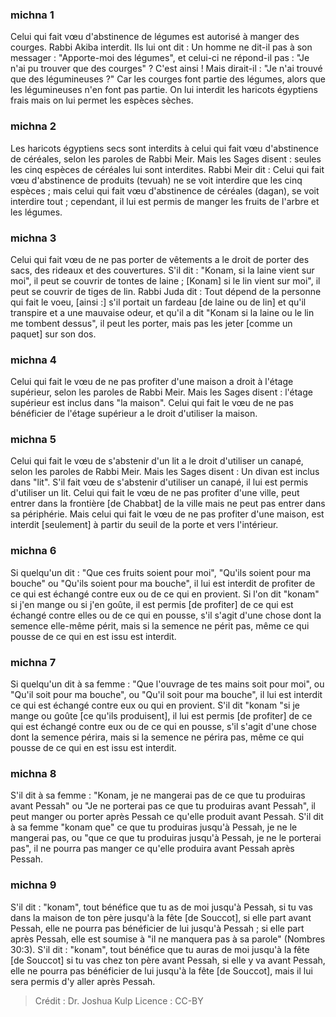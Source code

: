 
### michna 1
Celui qui fait vœu d'abstinence de légumes est autorisé à manger des courges. Rabbi Akiba interdit. Ils lui ont dit : Un homme ne dit-il pas à son messager : "Apporte-moi des légumes", et celui-ci ne répond-il pas : "Je n'ai pu trouver que des courges" ?  C'est ainsi ! Mais dirait-il : "Je n'ai trouvé que des légumineuses ?" Car les courges font partie des légumes, alors que les légumineuses n'en font pas partie. On lui interdit les haricots égyptiens frais mais on lui permet les espèces sèches.

### michna 2
Les haricots égyptiens secs sont interdits à celui qui fait vœu d'abstinence de céréales, selon les paroles de Rabbi Meir. Mais les Sages disent : seules les cinq espèces de céréales lui sont interdites. Rabbi Meir dit : Celui qui fait vœu d'abstinence de produits (tevuah) ne se voit interdire que les cinq espèces ; mais celui qui fait vœu d'abstinence de céréales (dagan), se voit interdire tout ; cependant, il lui est permis de manger les fruits de l'arbre et les légumes.

### michna 3
Celui qui fait vœu de ne pas porter de vêtements a le droit de porter des sacs, des rideaux et des couvertures. S'il dit : "Konam, si la laine vient sur moi", il peut se couvrir de tontes de laine ; [Konam] si le lin vient sur moi", il peut se couvrir de tiges de lin. Rabbi Juda dit : Tout dépend de la personne qui fait le voeu, [ainsi :] s'il portait un fardeau [de laine ou de lin] et qu'il transpire et a une mauvaise odeur, et qu'il a dit "Konam si la laine ou le lin me tombent dessus", il peut les porter, mais pas les jeter [comme un paquet] sur son dos.

### michna 4
Celui qui fait le vœu de ne pas profiter d'une maison a droit à l'étage supérieur, selon les paroles de Rabbi Meir. Mais les Sages disent : l'étage supérieur est inclus dans "la maison". Celui qui fait le vœu de ne pas bénéficier de l'étage supérieur a le droit d'utiliser la maison.

### michna 5
Celui qui fait le vœu de s'abstenir d'un lit a le droit d'utiliser un canapé, selon les paroles de Rabbi Meir. Mais les Sages disent :  Un divan est inclus dans "lit". S'il fait vœu de s'abstenir d'utiliser un canapé, il lui est permis d'utiliser un lit. Celui qui fait le vœu de ne pas profiter d'une ville, peut entrer dans la frontière [de Chabbat] de la ville mais ne peut pas entrer dans sa périphérie. Mais celui qui fait le vœu de ne pas profiter d'une maison, est interdit [seulement] à partir du seuil de la porte et vers l'intérieur.

### michna 6
Si quelqu'un dit : "Que ces fruits soient pour moi", "Qu'ils soient pour ma bouche" ou "Qu'ils soient pour ma bouche", il lui est interdit de profiter de ce qui est échangé contre eux ou de ce qui en provient. Si l'on dit "konam" si j'en mange ou si j'en goûte, il est permis [de profiter] de ce qui est échangé contre elles ou de ce qui en pousse, s'il s'agit d'une chose dont la semence elle-même périt, mais si la semence ne périt pas, même ce qui pousse de ce qui en est issu est interdit.

### michna 7
Si quelqu'un dit à sa femme : "Que l'ouvrage de tes mains soit pour moi", ou "Qu'il soit pour ma bouche", ou "Qu'il soit pour ma bouche", il lui est interdit ce qui est échangé contre eux ou qui en provient. S'il dit "konam "si je mange ou goûte [ce qu'ils produisent], il lui est permis [de profiter] de ce qui est échangé contre eux ou de ce qui en pousse, s'il s'agit d'une chose dont la semence périra, mais si la semence ne périra pas, même ce qui pousse de ce qui en est issu est interdit.

### michna 8
S'il dit à sa femme : "Konam, je ne mangerai pas de ce que tu produiras avant Pessah" ou "Je ne porterai pas ce que tu produiras avant Pessah", il peut manger ou porter après Pessah ce qu'elle produit avant Pessah. S'il dit à sa femme "konam que" ce que tu produiras jusqu'à Pessah, je ne le mangerai pas, ou "que ce que tu produiras jusqu'à Pessah, je ne le porterai pas", il ne pourra pas manger ce qu'elle produira avant Pessah après Pessah.

### michna 9
S'il dit : "konam", tout bénéfice que tu as de moi jusqu'à Pessah, si tu vas dans la maison de ton père jusqu'à la fête [de Souccot], si elle part avant Pessah, elle ne pourra pas bénéficier de lui jusqu'à Pessah ; si elle part après Pessah, elle est soumise à "il ne manquera pas à sa parole" (Nombres 30:3). S'il dit : "konam", tout bénéfice que tu auras de moi jusqu'à la fête [de Souccot] si tu vas chez ton père avant Pessah, si elle y va avant Pessah, elle ne pourra pas bénéficier de lui jusqu'à la fête [de Souccot], mais il lui sera permis d'y aller après Pessah.

>Crédit : Dr. Joshua Kulp
>Licence : CC-BY